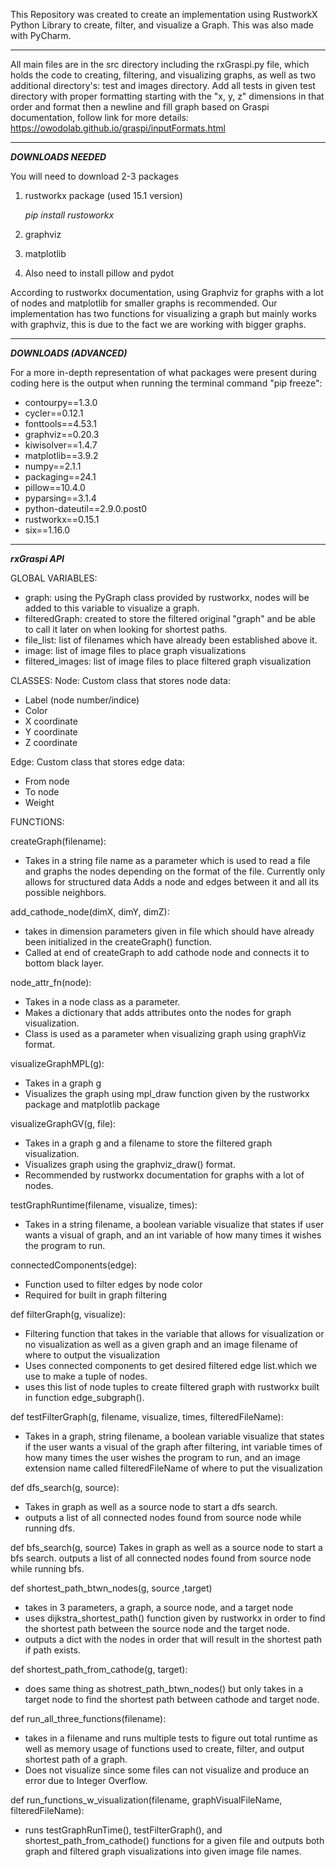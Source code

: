 This Repository was created to create an implementation using RustworkX Python Library to create, filter, and visualize a Graph.
This was also made with PyCharm.
____
All main files are in the src directory including the rxGraspi.py file, which holds the code to creating, filtering, and visualizing graphs, as well as two additional directory's: test and images directory.
Add all tests in given test directory with proper formatting starting with the "x, y, z" dimensions in that order and format then a newline and fill graph based on Graspi documentation, follow link for more details: https://owodolab.github.io/graspi/inputFormats.html
______
***DOWNLOADS NEEDED***

You will need to download 2-3 packages
1. rustworkx package (used 15.1 version)
   
   _pip install rustoworkx_
   
3. graphviz
4. matplotlib
5. Also need to install pillow and pydot

According to rustworkx documentation, using Graphviz for graphs with a lot of nodes and matplotlib for smaller graphs is recommended. Our implementation has two functions for visualizing a graph but mainly works with graphviz, this is due to the fact we are working with bigger graphs.
______
***DOWNLOADS (ADVANCED)***

For a more in-depth representation of what packages were present during coding here is the output when running the terminal command "pip freeze":
* contourpy==1.3.0
* cycler==0.12.1
* fonttools==4.53.1
* graphviz==0.20.3
* kiwisolver==1.4.7
* matplotlib==3.9.2
* numpy==2.1.1
* packaging==24.1
* pillow==10.4.0
* pyparsing==3.1.4
* python-dateutil==2.9.0.post0
* rustworkx==0.15.1
* six==1.16.0
________
***_rxGraspi API_***

GLOBAL VARIABLES:
* graph: using the PyGraph class provided by rustworkx, nodes will be added to this variable to visualize a graph.
* filteredGraph: created to store the filtered original "graph" and be able to call it later on when looking for shortest paths.
* file_list: list of filenames which have already been established above it.
* image: list of image files to place graph visualizations
* filtered_images: list of image files to place filtered graph visualization

CLASSES:
Node: Custom class that stores node data:
* Label (node number/indice)
* Color
* X coordinate
* Y coordinate
* Z coordinate

Edge: Custom class that stores edge data:
* From node
* To node
* Weight

FUNCTIONS:

createGraph(filename):
* Takes in a string file name as a parameter which is used to read a file and graphs the nodes depending on the format of the file. Currently only allows for structured data Adds a node and edges between it and all its possible neighbors. 

add_cathode_node(dimX, dimY, dimZ):
* takes in dimension parameters given in file which should have already been initialized in the createGraph() function.
* Called at end of createGraph to add cathode node and connects it to bottom black layer.

node_attr_fn(node):
* Takes in a node class as a parameter.
* Makes a dictionary that adds attributes onto the nodes for graph visualization.
* Class is used as a parameter when visualizing graph using graphViz format. 

visualizeGraphMPL(g):
* Takes in a graph g
* Visualizes the graph using mpl_draw function given by the rustworkx package and matplotlib package

visualizeGraphGV(g, file):
* Takes in a graph g and a filename to store the filtered graph visualization.
* Visualizes graph using the graphviz_draw() format.
* Recommended by rustworkx documentation for graphs with a lot of nodes. 

testGraphRuntime(filename, visualize, times):
* Takes in a string filename, a boolean variable visualize that states if user wants a visual of graph, and an int variable of how many times it wishes the program to run.

connectedComponents(edge):
* Function used to filter edges by node color
* Required for built in graph filtering

def filterGraph(g, visualize):
* Filtering function that takes in the variable that allows for visualization or no visualization as well as a given graph and an image filename of where to output the visualization
* Uses connected components to get desired filtered edge list.which we use to make a tuple of nodes.
* uses this list of node tuples to create filtered graph with rustworkx built in function edge_subgraph().

def testFilterGraph(g, filename, visualize, times, filteredFileName):
* Takes in a graph, string filename, a boolean variable visualize that states if the user wants a visual of the graph after filtering, int variable times of how many times the user wishes the program to run, and an image extension name called filteredFileName of where to put the visualization

def dfs_search(g, source):
* Takes in graph as well as a source node to start a dfs search.
* outputs a list of all connected nodes found from source node while running dfs.

def bfs_search(g, source)
Takes in graph as well as a source node to start a bfs search.
outputs a list of all connected nodes found from source node while running bfs.

def shortest_path_btwn_nodes(g, source ,target)
* takes in 3 parameters, a graph, a source node, and a target node 
* uses dijkstra_shortest_path() function given by rustworkx in order to find the shortest path between the source node and the target node.
* outputs a dict with the nodes in order that will result in the shortest path if path exists. 

def shortest_path_from_cathode(g, target):
* does same thing as shotrest_path_btwn_nodes() but only takes in a target node to find the shortest path between cathode and target node.

def run_all_three_functions(filename):
* takes in a filename and runs multiple tests to figure out total runtime as well as memory usage of functions used to create, filter, and output shortest path of a graph.
* Does not visualize since some files can not visualize and produce an error due to Integer Overflow.

def run_functions_w_visualization(filename, graphVisualFileName, filteredFileName):
* runs testGraphRunTime(), testFilterGraph(), and shortest_path_from_cathode() functions for a given file and outputs both graph and filtered graph visualizations into given image file names.
